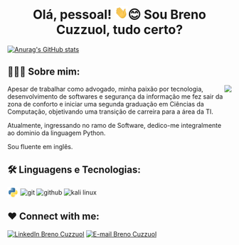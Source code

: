 <h1 align="center">Olá, pessoal! <img src="https://raw.githubusercontent.com/ABSphreak/ABSphreak/master/gifs/Hi.gif" width="30">😊 Sou Breno Cuzzuol, tudo certo?</h1>

[![Anurag's GitHub stats](https://github-readme-stats.vercel.app/api?username=elnobre23&show_icons=true&theme=transparent)](https://github.com/anuraghazra/github-readme-stats)
  
## 👨🏻‍💻 Sobre mim:

<img align="right" src="https://i.ibb.co/Z2dpM4Q/Whats-App-Image-2023-05-02-at-20-00-58.jpg" height="290px" />

Apesar de trabalhar como advogado, minha paixão  por tecnologia, desenvolvimento de softwares e segurança da informação me fez sair da zona de conforto e iniciar uma segunda graduação em Ciências da Computação, objetivando uma transição de carreira para a área da TI.
<p>
Atualmente, ingressando no ramo de Software, dedico-me integralmente ao dominio da linguagem Python. <div> </div>
Sou fluente em inglês.
</p>

## 🛠️ Linguagens e Tecnologias:
<p>
<!- 💻PYTHON ->
</p>
<p>
<img align="center" alt="python" src="https://raw.githubusercontent.com/devicons/devicon/master/icons/python/python-original.svg" height="25px">
<img align="center" alt="git" src="https://img.shields.io/badge/-Git-F05032?style=flat-square&logo=git&logoColor=white" height="25px"/>
<img align="center" alt="github" src="https://img.shields.io/badge/GitHub-100000?style=for-the-badge&logo=github&logoColor=white" height="25px"/>
<img align="center" alt="kali linux" src="https://img.shields.io/badge/Kali_Linux-557C94?style=for-the-badge&logo=kali-linux&logoColor=white" height="25px"/>
</p>

## ❤️ Connect with me:
  
<p align="left">
<a href="https://www.linkedin.com/in/brenocuzzuol/" target="blank"><img align="center" src="https://img.shields.io/badge/LinkedIn-0077B5?style=for-the-badge&logo=linkedin&logoColor=white" alt="LinkedIn Breno Cuzzuol" height="40" width="120" /></a> 
<a href="mailto:brenoscuzzuol@gmail.com" target="blank"><img align="center" src="https://img.shields.io/badge/Gmail-D14836?style=for-the-badge&logo=gmail&logoColor=white" alt="E-mail Breno Cuzzuol" height="40" width="120" /></a>
</p>
